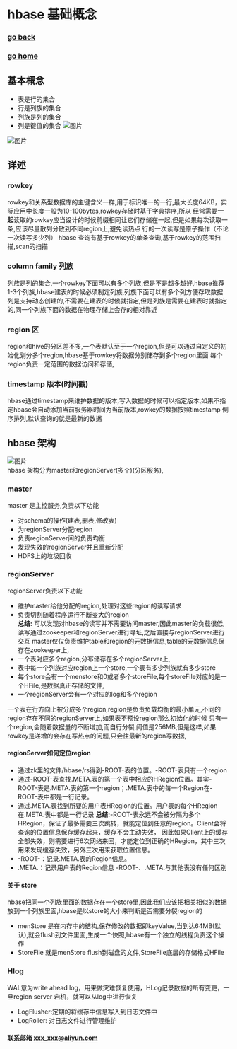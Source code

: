 # hbase 基础概念
### [go back](/x2q/hbase/hbase)      
### [go home](/x2q)       
## 基本概念
+ 表是行的集合
+ 行是列族的集合
+ 列族是列的集合
+ 列是键值的集合
![图片](/static/img/get1.png)   

![图片](/static/img/get2.png)   
                                                              
## 详述
###  rowkey
rowkey和关系型数据库的主键含义一样,用于标识唯一的一行,最大长度64KB，实际应用中长度一般为10-100bytes,rowkey存储时基于字典排序,所以
经常需要**一起**读取的rowkey应当设计的时候前缀相同让它们存储在一起,但是如果每次读取一条,应该尽量散列分散到不同region上,避免读热点
行的一次读写是原子操作（不论一次读写多少列）
 hbase 查询有基于rowkey的单条查询,基于rowkey的范围扫描,scan的扫描  

### column family 列族
列族是列的集合,一个rowkey下面可以有多个列族,但是不是越多越好,hbase推荐1-3个列族,hbase建表的时候必须制定列族,列族下面可以有多个列方便存取数据
列是支持动态创建的,不需要在建表的时候就指定,但是列族是需要在建表时就指定的,同一个列族下面的数据在物理存储上会存的相对靠近
### region 区
region和hive的分区差不多,一个表默认至于一个region,但是可以通过自定义的初始化划分多个region,hbase基于rowkey将数据分别储存到多个region里面
每个region负责一定范围的数据访问和存储,
### timestamp 版本(时间戳)
hbase通过timestamp来维护数据的版本,写入数据的时候可以指定版本,如果不指定hbase会自动添加当前服务器时间为当前版本,rowkey的数据按照timestamp
倒序排列,默认查询的就是最新的数据
                          
## hbase 架构
![图片](/static/img/get3.png)  
hbase 架构分为master和regionServer(多个)(分区服务),
### master
master 是主控服务,负责以下功能
+ 对schema的操作(建表,删表,修改表)
+ 为regionServer分配region
+ 负责regionServer间的负责均衡
+ 发现失效的regionServer并且重新分配
+ HDFS上的垃圾回收
   
### regionServer
regionServer负责以下功能
+ 维护master给他分配的region,处理对这些region的读写请求
+ 负责切割随着程序运行不断变大的region                
**总结:** 可以发现对hbase的读写并不需要访问master,因此master的负载很低,读写通过zookeeper和regionServer进行寻址,之后直接与regionServer进行交互
master仅仅负责维护table和region的元数据信息,table的元数据信息保存在zookeeper上,
+ 一个表对应多个region,分布储存在多个regionServer上,
+ 表中每一个列族对应region上一个store,一个表有多少列族就有多少store
+ 每个store会有一个menstore和0或者多个storeFile,每个storeFile对应的是一个HFile,是数据真正存储的文件,    
+ 一个regionServer会有一个对应的log和多个region       
                                                                 
                                                                 
一个表在行方向上被分成多个region,region是负责负载均衡的最小单元,不同的region存在不同的regionServer上,如果表不预设region那么初始化的时候
只有一个region,会随着数据量的不断增加,而自行分裂,阈值是256MB,但是这样,如果rowkey是递增的会存在写热点的问题,只会往最新的region写数据,
#### regionServer如何定位region
+ 通过zk里的文件/hbase/rs得到-ROOT-表的位置。-ROOT-表只有一个region
+ 通过-ROOT-表查找.META.表的第一个表中相应的HRegion位置。其实-ROOT-表是.META.表的第一个region；.META.表中的每一个Region在-ROOT-表中都是一行记录。
+ 通过.META.表找到所要的用户表HRegion的位置。用户表的每个HRegion在.META.表中都是一行记录
**总结:**-ROOT-表永远不会被分隔为多个HRegion，保证了最多需要三次跳转，就能定位到任意的region。Client会将查询的位置信息保存缓存起来，缓存不会主动失效，
因此如果Client上的缓存全部失效，则需要进行6次网络来回，才能定位到正确的HRegion，其中三次用来发现缓存失效，另外三次用来获取位置信息。           
+ -ROOT-：记录.META.表的Region信息。
+ .META.：记录用户表的Region信息
-ROOT-、.META.与其他表没有任何区别
#### 关于 store
hbase把同一个列族里面的数据存在一个store里,因此我们应该把相关相似的数据放到一个列族里面,hbase是以store的大小来判断是否需要分裂region的
+ menStore 是在内存中的结构,保存修改的数据即keyValue,当到达64MB(默认),就会flush到文件里面,生成一个快照,hbase有一个独立的线程负责这个操作
+ StoreFile 就是menStore flush到磁盘的文件,StoreFile底层的存储格式HFile   
###  Hlog 
WAL意为write ahead log，用来做灾难恢复使用，HLog记录数据的所有变更，一旦region server 宕机，就可以从log中进行恢复      
+ LogFlusher:定期的将缓存中信息写入到日志文件中
+ LogRoller: 对日志文件进行管理维护                                                          
#### 联系邮箱 xxx_xxx@aliyun.com